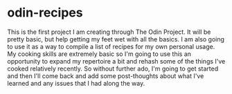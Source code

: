 # odin-recipes
This is the first project I am creating through The Odin Project. It will be pretty basic, but help getting my feet wet with all the basics. I am also going to use it as a way to compile a list of recipes for my own personal usage. My cooking skills are extremely basic so I'm going to use this an opportunity to expand my repertoire a bit and rehash some of the things I've cooked relatively recently. So without further ado, I'm going to get started and then I'll come back and add some post-thoughts about what I've learned and any issues that I had along the way. 